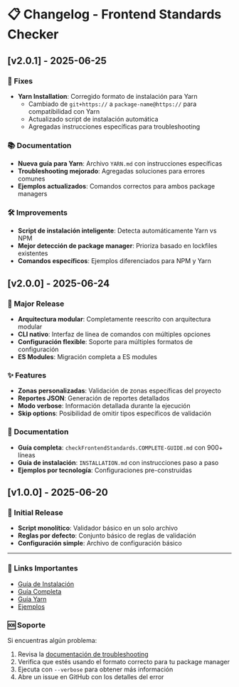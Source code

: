 # 📋 Changelog - Frontend Standards Checker

## [v2.0.1] - 2025-06-25

### 🔧 Fixes

- **Yarn Installation**: Corregido formato de instalación para Yarn
  - Cambiado de `git+https://` a `package-name@https://` para compatibilidad con Yarn
  - Actualizado script de instalación automática
  - Agregadas instrucciones específicas para troubleshooting

### 📚 Documentation

- **Nueva guía para Yarn**: Archivo `YARN.md` con instrucciones específicas
- **Troubleshooting mejorado**: Agregadas soluciones para errores comunes
- **Ejemplos actualizados**: Comandos correctos para ambos package managers

### 🛠️ Improvements

- **Script de instalación inteligente**: Detecta automáticamente Yarn vs NPM
- **Mejor detección de package manager**: Prioriza basado en lockfiles existentes
- **Comandos específicos**: Ejemplos diferenciados para NPM y Yarn

## [v2.0.0] - 2025-06-24

### 🚀 Major Release

- **Arquitectura modular**: Completamente reescrito con arquitectura modular
- **CLI nativo**: Interfaz de línea de comandos con múltiples opciones
- **Configuración flexible**: Soporte para múltiples formatos de configuración
- **ES Modules**: Migración completa a ES modules

### ✨ Features

- **Zonas personalizadas**: Validación de zonas específicas del proyecto
- **Reportes JSON**: Generación de reportes detallados
- **Modo verbose**: Información detallada durante la ejecución
- **Skip options**: Posibilidad de omitir tipos específicos de validación

### 📖 Documentation

- **Guía completa**: `checkFrontendStandards.COMPLETE-GUIDE.md` con 900+ líneas
- **Guía de instalación**: `INSTALLATION.md` con instrucciones paso a paso
- **Ejemplos por tecnología**: Configuraciones pre-construidas

## [v1.0.0] - 2025-06-20

### 🎉 Initial Release

- **Script monolítico**: Validador básico en un solo archivo
- **Reglas por defecto**: Conjunto básico de reglas de validación
- **Configuración simple**: Archivo de configuración básico

---

### 🔗 Links Importantes

- [Guía de Instalación](./INSTALLATION.md)
- [Guía Completa](./checkFrontendStandards.COMPLETE-GUIDE.md)
- [Guía Yarn](./YARN.md)
- [Ejemplos](./examples/)

### 🆘 Soporte

Si encuentras algún problema:

1. Revisa la [documentación de troubleshooting](./INSTALLATION.md#-soporte)
2. Verifica que estés usando el formato correcto para tu package manager
3. Ejecuta con `--verbose` para obtener más información
4. Abre un issue en GitHub con los detalles del error
